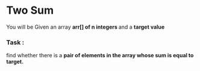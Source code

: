 <h1> Two Sum </h1>
<p>
  You will be Given an array <b>arr[] of n integers </b> and a <b>target value</b>
</p>
<p>
  <h3>Task :</h3> find whether there is a <b>pair of elements in the array whose sum is equal to target.</b>
</p>
